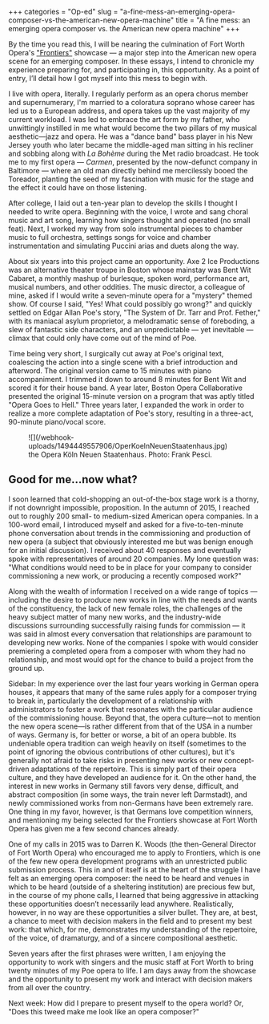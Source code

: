 +++
categories = "Op-ed"
slug = "a-fine-mess-an-emerging-opera-composer-vs-the-american-new-opera-machine"
title = "A fine mess: an emerging opera composer vs. the American new opera machine"
+++

By the time you read this, I will be nearing the culmination of Fort Worth Opera's ["Frontiers"](http://www.fwopera.org/operas/frontiers/) showcase — a major step into the American new opera scene for an emerging composer. In these essays, I intend to chronicle my experience preparing for, and participating in, this opportunity. As a point of entry, I’ll detail how I got myself into this mess to begin with.

I live with opera, literally.  I regularly perform as an opera chorus member and supernumerary, I'm married to a coloratura soprano whose career has led us to a European address, and opera takes up the vast majority of my current workload. I was led to embrace the art form by my father, who unwittingly instilled in me what would become the two pillars of my musical aesthetic—jazz and opera. He was a "dance band" bass player in his New Jersey youth who later became the middle-aged man sitting in his recliner and sobbing along with *La Bohème* during the Met radio broadcast. He took me to my first opera — *Carmen*, presented by the now-defunct company in Baltimore — where an old man directly behind me mercilessly booed the Toreador, planting the seed of my fascination with music for the stage and the effect it could have on those listening.

After college, I laid out a ten-year plan to develop the skills I thought I needed to write opera.  Beginning with the voice, I wrote and sang choral music and art song, learning how singers thought and operated (no small feat). Next, I worked my way from solo instrumental pieces to chamber music to full orchestra, settings songs for voice and chamber instrumentation and simulating Puccini arias and duets along the way.

About six years into this project came an opportunity. Axe 2 Ice Productions was an alternative theater troupe in Boston whose mainstay was Bent Wit Cabaret, a monthly mashup of burlesque, spoken word, performance art, musical numbers, and other oddities.  The music director, a colleague of mine, asked if I would write a seven-minute opera for a "mystery" themed show.  Of course I said, "Yes! What could possibly go wrong?" and quickly settled on Edgar Allan Poe's story, "The System of Dr. Tarr and Prof. Fether," with its maniacal asylum proprietor, a melodramatic sense of foreboding, a slew of fantastic side characters, and an unpredictable — yet inevitable — climax that could only have come out of the mind of Poe.

Time being very short, I surgically cut away at Poe's original text, coalescing the action into a single scene with a brief introduction and afterword.  The original version came to 15 minutes with piano accompaniment.  I trimmed it down to around 8 minutes for Bent Wit and scored it for their house band.  A year later, Boston Opera Collaborative presented the original 15-minute version on a program that was aptly titled "Opera Goes to Hell." Three years later, I expanded the work in order to realize a more complete adaptation of Poe's story, resulting in a three-act, 90-minute piano/vocal score.

<figure data-type="image">
![](/webhook-uploads/1494449557906/OperKoelnNeuenStaatenhaus.jpg)<figcaption>the Opera Köln Neuen Staatenhaus. Photo: Frank Pesci.</figcaption>
</figure>

## Good for me…now what?

I soon learned that cold-shopping an out-of-the-box stage work is a thorny, if not downright impossible, proposition.  In the autumn of 2015, I reached out to roughly 200 small- to medium-sized American opera companies. In a 100-word email, I introduced myself and asked for a five-to-ten-minute phone conversation about trends in the commissioning and production of new opera (a subject that obviously interested me but was benign enough for an initial discussion). I received about 40 responses and eventually spoke with representatives of around 20 companies. My lone question was: "What conditions would need to be in place for your company to consider commissioning a new work, or producing a recently composed work?"

Along with the wealth of information I received on a wide range of topics — including the desire to produce new works in line with the needs and wants of the constituency, the lack of new female roles, the challenges of the heavy subject matter of many new works, and the industry-wide discussions surrounding successfully raising funds for commission — it was said in almost every conversation that relationships are paramount to developing new works. None of the companies I spoke with would consider premiering a completed opera from a composer with whom they had no relationship, and most would opt for the chance to build a project from the ground up.

Sidebar: In my experience over the last four years working in German opera houses, it appears that many of the same rules apply for a composer trying to break in, particularly the development of a relationship with administrators to foster a work that resonates with the particular audience of the commissioning house. Beyond that, the opera culture—not to mention the new opera scene—is rather different from that of the USA in a number of ways. Germany is, for better or worse, a bit of an opera bubble. Its undeniable opera tradition can weigh heavily on itself (sometimes to the point of ignoring the obvious contributions of other cultures), but it's generally not afraid to take risks in presenting new works or new concept-driven adaptations of the repertoire. This is simply part of their opera culture, and they have developed an audience for it. On the other hand, the interest in new works in Germany still favors very dense, difficult, and abstract composition (in some ways, the train never left Darmstadt), and newly commissioned works from non-Germans have been extremely rare. One thing in my favor, however, is that Germans love competition winners, and mentioning my being selected for the Frontiers showcase at Fort Worth Opera has given me a few second chances already.

One of my calls in 2015 was to Darren K. Woods (the then-General Director of Fort Worth Opera) who encouraged me to apply to Frontiers, which is one of the few new opera development programs with an unrestricted public submission process. This in and of itself is at the heart of the struggle I have felt as an emerging opera composer: the need to be heard and venues in which to be heard (outside of a sheltering institution) are precious few but, in the course of my phone calls, I learned that being aggressive in attacking these opportunities doesn’t necessarily lead anywhere. Realistically, however, in no way are these opportunities a silver bullet. They are, at best, a chance to meet with decision makers in the field and to present my best work: that which, for me, demonstrates my understanding of the repertoire, of the voice, of dramaturgy, and of a sincere compositional aesthetic.

Seven years after the first phrases were written, I am enjoying the opportunity to work with singers and the music staff at Fort Worth to bring twenty minutes of my Poe opera to life. I am days away from the showcase and the opportunity to present my work and interact with decision makers from all over the country.

Next week: How did I prepare to present myself to the opera world? Or, "Does this tweed make me look like an opera composer?"
